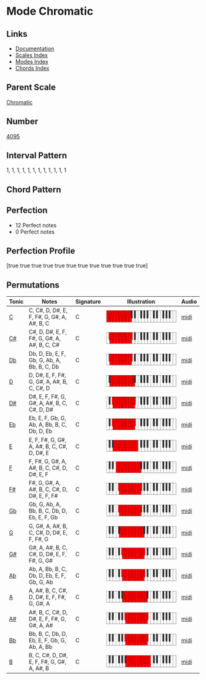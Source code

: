 # Mode Chromatic

## Links

- [Documentation](README.md)
- [Scales Index](Scales.md)
- [Modes Index](Modes.md)
- [Chords Index](Chords.md)

## Parent Scale

[Chromatic](ScaleChromatic.md)

## Number

[4095](https://ianring.com/musictheory/scales/4095)

## Interval Pattern

1, 1, 1, 1, 1, 1, 1, 1, 1, 1, 1, 1

## Chord Pattern



## Perfection

- 12 Perfect notes
- 0 Perfect notes

## Perfection Profile

[true true true true true true true true true true true true]

## Permutations

| Tonic | Notes | Signature | Illustration | Audio |
|-------|-------|-----------|--------------|-------|
| [C](ModeCNaturalChromatic.md) | C, C#, D, D#, E, F, F#, G, G#, A, A#, B, C | C | ![CNaturalChromatic](ModeCNaturalChromatic.png) | [midi](https://github.com/edipermadi/music/blob/main/docs/ModeCNaturalChromatic.mid?raw=true) |
| [C#](ModeCSharpChromatic.md) | C#, D, D#, E, F, F#, G, G#, A, A#, B, C, C# | C | ![CSharpChromatic](ModeCSharpChromatic.png) | [midi](https://github.com/edipermadi/music/blob/main/docs/ModeCSharpChromatic.mid?raw=true) |
| [Db](ModeDFlatChromatic.md) | Db, D, Eb, E, F, Gb, G, Ab, A, Bb, B, C, Db | C | ![DFlatChromatic](ModeDFlatChromatic.png) | [midi](https://github.com/edipermadi/music/blob/main/docs/ModeDFlatChromatic.mid?raw=true) |
| [D](ModeDNaturalChromatic.md) | D, D#, E, F, F#, G, G#, A, A#, B, C, C#, D | C | ![DNaturalChromatic](ModeDNaturalChromatic.png) | [midi](https://github.com/edipermadi/music/blob/main/docs/ModeDNaturalChromatic.mid?raw=true) |
| [D#](ModeDSharpChromatic.md) | D#, E, F, F#, G, G#, A, A#, B, C, C#, D, D# | C | ![DSharpChromatic](ModeDSharpChromatic.png) | [midi](https://github.com/edipermadi/music/blob/main/docs/ModeDSharpChromatic.mid?raw=true) |
| [Eb](ModeEFlatChromatic.md) | Eb, E, F, Gb, G, Ab, A, Bb, B, C, Db, D, Eb | C | ![EFlatChromatic](ModeEFlatChromatic.png) | [midi](https://github.com/edipermadi/music/blob/main/docs/ModeEFlatChromatic.mid?raw=true) |
| [E](ModeENaturalChromatic.md) | E, F, F#, G, G#, A, A#, B, C, C#, D, D#, E | C | ![ENaturalChromatic](ModeENaturalChromatic.png) | [midi](https://github.com/edipermadi/music/blob/main/docs/ModeENaturalChromatic.mid?raw=true) |
| [F](ModeFNaturalChromatic.md) | F, F#, G, G#, A, A#, B, C, C#, D, D#, E, F | C | ![FNaturalChromatic](ModeFNaturalChromatic.png) | [midi](https://github.com/edipermadi/music/blob/main/docs/ModeFNaturalChromatic.mid?raw=true) |
| [F#](ModeFSharpChromatic.md) | F#, G, G#, A, A#, B, C, C#, D, D#, E, F, F# | C | ![FSharpChromatic](ModeFSharpChromatic.png) | [midi](https://github.com/edipermadi/music/blob/main/docs/ModeFSharpChromatic.mid?raw=true) |
| [Gb](ModeGFlatChromatic.md) | Gb, G, Ab, A, Bb, B, C, Db, D, Eb, E, F, Gb | C | ![GFlatChromatic](ModeGFlatChromatic.png) | [midi](https://github.com/edipermadi/music/blob/main/docs/ModeGFlatChromatic.mid?raw=true) |
| [G](ModeGNaturalChromatic.md) | G, G#, A, A#, B, C, C#, D, D#, E, F, F#, G | C | ![GNaturalChromatic](ModeGNaturalChromatic.png) | [midi](https://github.com/edipermadi/music/blob/main/docs/ModeGNaturalChromatic.mid?raw=true) |
| [G#](ModeGSharpChromatic.md) | G#, A, A#, B, C, C#, D, D#, E, F, F#, G, G# | C | ![GSharpChromatic](ModeGSharpChromatic.png) | [midi](https://github.com/edipermadi/music/blob/main/docs/ModeGSharpChromatic.mid?raw=true) |
| [Ab](ModeAFlatChromatic.md) | Ab, A, Bb, B, C, Db, D, Eb, E, F, Gb, G, Ab | C | ![AFlatChromatic](ModeAFlatChromatic.png) | [midi](https://github.com/edipermadi/music/blob/main/docs/ModeAFlatChromatic.mid?raw=true) |
| [A](ModeANaturalChromatic.md) | A, A#, B, C, C#, D, D#, E, F, F#, G, G#, A | C | ![ANaturalChromatic](ModeANaturalChromatic.png) | [midi](https://github.com/edipermadi/music/blob/main/docs/ModeANaturalChromatic.mid?raw=true) |
| [A#](ModeASharpChromatic.md) | A#, B, C, C#, D, D#, E, F, F#, G, G#, A, A# | C | ![ASharpChromatic](ModeASharpChromatic.png) | [midi](https://github.com/edipermadi/music/blob/main/docs/ModeASharpChromatic.mid?raw=true) |
| [Bb](ModeBFlatChromatic.md) | Bb, B, C, Db, D, Eb, E, F, Gb, G, Ab, A, Bb | C | ![BFlatChromatic](ModeBFlatChromatic.png) | [midi](https://github.com/edipermadi/music/blob/main/docs/ModeBFlatChromatic.mid?raw=true) |
| [B](ModeBNaturalChromatic.md) | B, C, C#, D, D#, E, F, F#, G, G#, A, A#, B | C | ![BNaturalChromatic](ModeBNaturalChromatic.png) | [midi](https://github.com/edipermadi/music/blob/main/docs/ModeBNaturalChromatic.mid?raw=true) |
